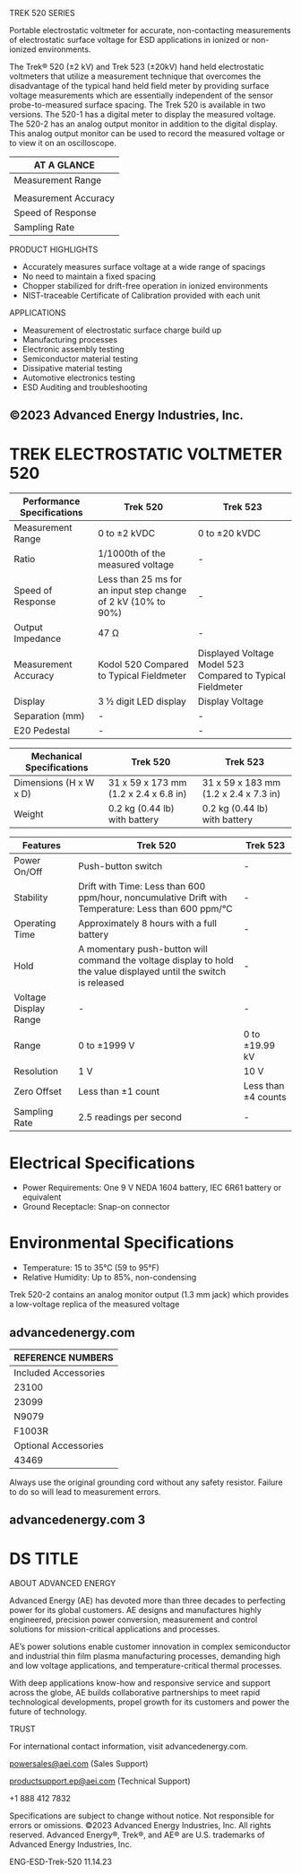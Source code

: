 TREK 520 SERIES

Portable electrostatic voltmeter for accurate, non-contacting measurements of electrostatic surface voltage for ESD applications in ionized or non-ionized environments.

The Trek® 520 (±2 kV) and Trek 523 (±20kV) hand held electrostatic voltmeters that utilize a measurement technique that overcomes the disadvantage of the typical hand held field meter by providing surface voltage measurements which are essentially independent of the sensor probe-to-measured surface spacing. The Trek 520 is available in two versions. The 520-1 has a digital meter to display the measured voltage. The 520-2 has an analog output monitor in addition to the digital display. This analog output monitor can be used to record the measured voltage or to view it on an oscilloscope.

|AT A GLANCE|
|---|
|Measurement Range|Trek 520: 0 to ±2 kVDC|
| |Trek 523: 0 to ±20 kVDC|
|Measurement Accuracy|Better than ±5% of full scale over the entire recommended probe-to-surface separation range of 5 to 25 mm|
|Speed of Response|Trek 520: Less than 25 ms for a 0 to ±2 kV input step change|
|Sampling Rate|Trek 523: 2.5 readings per second|

PRODUCT HIGHLIGHTS

- Accurately measures surface voltage at a wide range of spacings
- No need to maintain a fixed spacing
- Chopper stabilized for drift-free operation in ionized environments
- NIST-traceable Certificate of Calibration provided with each unit

APPLICATIONS

- Measurement of electrostatic surface charge build up
- Manufacturing processes
- Electronic assembly testing
- Semiconductor material testing
- Dissipative material testing
- Automotive electronics testing
- ESD Auditing and troubleshooting

©2023 Advanced Energy Industries, Inc.
---
# TREK ELECTROSTATIC VOLTMETER 520

|Performance Specifications|Trek 520|Trek 523|
|---|---|---|
|Measurement Range|0 to ±2 kVDC|0 to ±20 kVDC|
|Ratio|1/1000th of the measured voltage|-|
|Speed of Response|Less than 25 ms for an input step change of 2 kV (10% to 90%)|-|
|Output Impedance|47 Ω|-|
|Measurement Accuracy|Kodol 520 Compared to Typical Fieldmeter|Displayed Voltage Model 523 Compared to Typical Fieldmeter|
|Display|3 ½ digit LED display|Display Voltage|
|Separation (mm)|-|-|
|E20 Pedestal|-|-|

|Mechanical Specifications|Trek 520|Trek 523|
|---|---|---|
|Dimensions (H x W x D)|31 x 59 x 173 mm (1.2 x 2.4 x 6.8 in)|31 x 59 x 183 mm (1.2 x 2.4 x 7.3 in)|
|Weight|0.2 kg (0.44 lb) with battery|0.2 kg (0.44 lb) with battery|

|Features|Trek 520|Trek 523|
|---|---|---|
|Power On/Off|Push-button switch|-|
|Stability|Drift with Time: Less than 600 ppm/hour, noncumulative Drift with Temperature: Less than 600 ppm/°C|-|
|Operating Time|Approximately 8 hours with a full battery|-|
|Hold|A momentary push-button will command the voltage display to hold the value displayed until the switch is released|-|
|Voltage Display Range|-|-|
|Range|0 to ±1999 V|0 to ±19.99 kV|
|Resolution|1 V|10 V|
|Zero Offset|Less than ±1 count|Less than ±4 counts|
|Sampling Rate|2.5 readings per second|-|

# Electrical Specifications

- Power Requirements: One 9 V NEDA 1604 battery, IEC 6R61 battery or equivalent
- Ground Receptacle: Snap-on connector

# Environmental Specifications

- Temperature: 15 to 35°C (59 to 95°F)
- Relative Humidity: Up to 85%, non-condensing

Trek 520-2 contains an analog monitor output (1.3 mm jack) which provides a low-voltage replica of the measured voltage

advancedenergy.com
---
|REFERENCE NUMBERS|
|---|
|Included Accessories|
|23100|Operator’s Manual (Trek 520)|
|23099|Operator’s Manual (Trek 523)|
|N9079|Ground Reference Cable Assembly|
|F1003R|9 V Battery|
|Optional Accessories|
|43469|Carrying Case|

Always use the original grounding cord without any safety resistor. Failure to do so will lead to measurement errors.

advancedenergy.com 3
---
# DS TITLE

ABOUT ADVANCED ENERGY

Advanced Energy (AE) has devoted more than three decades to perfecting power for its global customers. AE designs and manufactures highly engineered, precision power conversion, measurement and control solutions for mission-critical applications and processes.

AE’s power solutions enable customer innovation in complex semiconductor and industrial thin film plasma manufacturing processes, demanding high and low voltage applications, and temperature-critical thermal processes.

With deep applications know-how and responsive service and support across the globe, AE builds collaborative partnerships to meet rapid technological developments, propel growth for its customers and power the future of technology.

TRUST

For international contact information, visit advancedenergy.com.

powersales@aei.com (Sales Support)

productsupport.ep@aei.com (Technical Support)

+1 888 412 7832

Specifications are subject to change without notice. Not responsible for errors or omissions. ©2023 Advanced Energy Industries, Inc. All rights reserved. Advanced Energy®, Trek®, and AE® are U.S. trademarks of Advanced Energy Industries, Inc.

ENG-ESD-Trek-520 11.14.23
